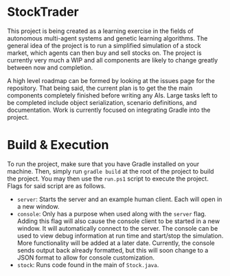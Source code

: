 StockTrader
==========
This project is being created as a learning exercise in the fields of autonomous multi-agent systems and genetic learning algorithms. The general idea of the project is to run a simplified simulation of a stock market, which agents can then buy and sell stocks on. The project is currently very much a WIP and all components are likely to change greatly between now and completion.

A high level roadmap can be formed by looking at the issues page for the repository. That being said, the current plan is to get the the main components completely finished before writing any AIs. Large tasks left to be completed include object serialization, scenario definitions, and documentation. Work is currently focused on integrating Gradle into the project.

Build & Execution
=================
To run the project, make sure that you have Gradle installed on your machine. Then, simply run `gradle build` at the root of the project to build the project. You may then use the `run.ps1` script to execute the project. Flags for said script are as follows.

* `server`: Starts the server and an example human client. Each will open in a new window.
* `console`: Only has a purpose when used along with the `server` flag. Adding this flag will also cause the console client to be started in a new window. It will automatically connect to the server. The console can be used to view debug information at run time and start/stop the simulation. More functionality will be added at a later date. Currently, the console sends output back already formatted, but this will soon change to a JSON format to allow for console customization.
* `stock`: Runs code found in the main of `Stock.java`.